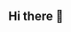 ## Hi there 👋

<!--
**kienon/Kienon** is a ✨ _special_ ✨ repository because its `README.md` (this file) appears on your GitHub profile.

Here are some ideas to get you started:

- 🔭 I’m currently working on my main website.
- ⚡ Fun fact: ...
-->
